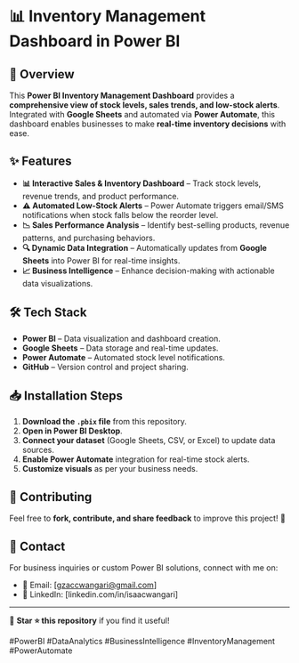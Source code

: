 # 📊 Inventory Management Dashboard in Power BI

## 🚀 Overview
This **Power BI Inventory Management Dashboard** provides a **comprehensive view of stock levels, sales trends, and low-stock alerts**. Integrated with **Google Sheets** and automated via **Power Automate**, this dashboard enables businesses to make **real-time inventory decisions** with ease.

## ✨ Features
- **📊 Interactive Sales & Inventory Dashboard** – Track stock levels, revenue trends, and product performance.
- **⚠️ Automated Low-Stock Alerts** – Power Automate triggers email/SMS notifications when stock falls below the reorder level.
- **📉 Sales Performance Analysis** – Identify best-selling products, revenue patterns, and purchasing behaviors.
- **🔍 Dynamic Data Integration** – Automatically updates from **Google Sheets** into Power BI for real-time insights.
- **📈 Business Intelligence** – Enhance decision-making with actionable data visualizations.

## 🛠️ Tech Stack
- **Power BI** – Data visualization and dashboard creation.
- **Google Sheets** – Data storage and real-time updates.
- **Power Automate** – Automated stock level notifications.
- **GitHub** – Version control and project sharing.



## 📥 Installation Steps
1. **Download the `.pbix` file** from this repository.
2. **Open in Power BI Desktop**.
3. **Connect your dataset** (Google Sheets, CSV, or Excel) to update data sources.
4. **Enable Power Automate** integration for real-time stock alerts.
5. **Customize visuals** as per your business needs.

## 🤝 Contributing
Feel free to **fork, contribute, and share feedback** to improve this project! 🚀

## 📩 Contact
For business inquiries or custom Power BI solutions, connect with me on:
- 📧 Email: [gzaccwangari@gmail.com]
- 💼 LinkedIn: [linkedin.com/in/isaacwangari]

---
🔹 **Star ⭐ this repository** if you find it useful!

#PowerBI #DataAnalytics #BusinessIntelligence #InventoryManagement #PowerAutomate
